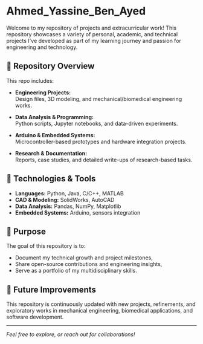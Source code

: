 
# Ahmed_Yassine_Ben_Ayed

Welcome to my repository of projects and extracurricular work! This repository showcases a variety of personal, academic, and technical projects I've developed as part of my learning journey and passion for engineering and technology.

## 📂 Repository Overview

This repo includes:

- **Engineering Projects:**  
  Design files, 3D modeling, and mechanical/biomedical engineering works.

- **Data Analysis & Programming:**  
  Python scripts, Jupyter notebooks, and data-driven experiments.

- **Arduino & Embedded Systems:**  
  Microcontroller-based prototypes and hardware integration projects.

- **Research & Documentation:**  
  Reports, case studies, and detailed write-ups of research-based tasks.

## 🔧 Technologies & Tools

- **Languages:** Python, Java, C/C++, MATLAB
- **CAD & Modeling:** SolidWorks, AutoCAD
- **Data Analysis:** Pandas, NumPy, Matplotlib
- **Embedded Systems:** Arduino, sensors integration

## 💼 Purpose

The goal of this repository is to:

- Document my technical growth and project milestones,
- Share open-source contributions and engineering insights,
- Serve as a portfolio of my multidisciplinary skills.

## 🚀 Future Improvements

This repository is continuously updated with new projects, refinements, and exploratory works in mechanical engineering, biomedical applications, and software development.

---

*Feel free to explore, or reach out for collaborations!*
